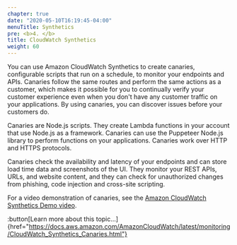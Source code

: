 ```yaml
---
chapter: true
date: "2020-05-10T16:19:45-04:00"
menuTitle: Synthetics
pre: <b>4. </b>
title: CloudWatch Synthetics
weight: 60
---
```


You can use Amazon CloudWatch Synthetics to create canaries, configurable scripts that run on a schedule, to monitor your endpoints and APIs. Canaries follow the same routes and perform the same actions as a customer, which makes it possible for you to continually verify your customer experience even when you don't have any customer traffic on your applications. By using canaries, you can discover issues before your customers do.

Canaries are Node.js scripts. They create Lambda functions in your account that use Node.js as a framework. Canaries can use the Puppeteer Node.js library to perform functions on your applications. Canaries work over HTTP and HTTPS protocols.

Canaries check the availability and latency of your endpoints and can store load time data and screenshots of the UI. They monitor your REST APIs, URLs, and website content, and they can check for unauthorized changes from phishing, code injection and cross-site scripting.

For a video demonstration of canaries, see the [Amazon CloudWatch Synthetics Demo video](https://www.youtube.com/watch?v=hF3NM9j-u7I).

:button[Learn more about this topic...]{href="https://docs.aws.amazon.com/AmazonCloudWatch/latest/monitoring/CloudWatch_Synthetics_Canaries.html"}